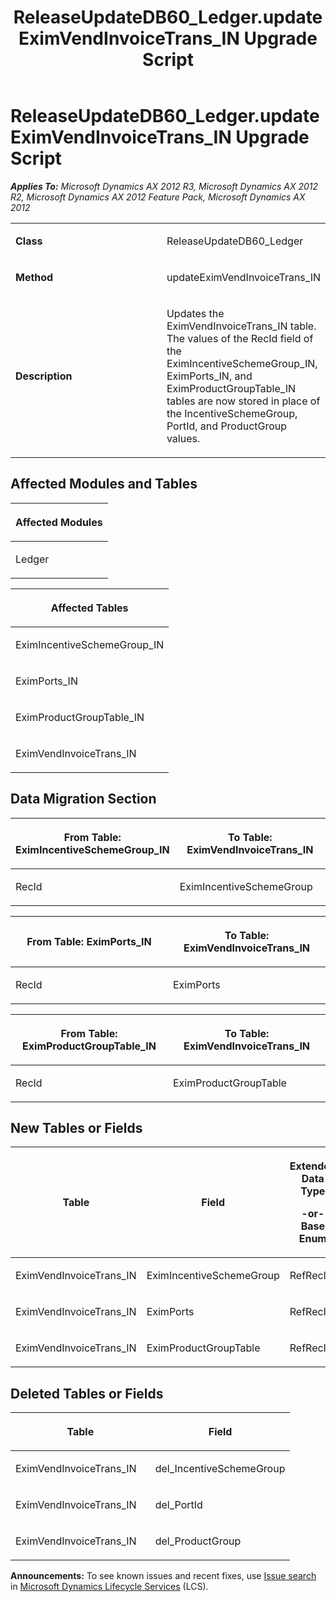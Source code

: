 ﻿---
title: ReleaseUpdateDB60_Ledger.updateEximVendInvoiceTrans_IN Upgrade Script
TOCTitle: ReleaseUpdateDB60_Ledger.updateEximVendInvoiceTrans_IN Upgrade Script
ms:assetid: d77c5287-a392-7f89-07cf-ba2ab83476ad
ms:mtpsurl: https://msdn.microsoft.com/en-us/library/JJ687097(v=AX.60)
ms:contentKeyID: 49711545
ms.date: 05/18/2015
mtps_version: v=AX.60
---

# ReleaseUpdateDB60\_Ledger.updateEximVendInvoiceTrans\_IN Upgrade Script 


_**Applies To:** Microsoft Dynamics AX 2012 R3, Microsoft Dynamics AX 2012 R2, Microsoft Dynamics AX 2012 Feature Pack, Microsoft Dynamics AX 2012_

<table>
<colgroup>
<col style="width: 50%" />
<col style="width: 50%" />
</colgroup>
<tbody>
<tr class="odd">
<td><p><strong>Class</strong></p></td>
<td><p>ReleaseUpdateDB60_Ledger</p></td>
</tr>
<tr class="even">
<td><p><strong>Method</strong></p></td>
<td><p>updateEximVendInvoiceTrans_IN</p></td>
</tr>
<tr class="odd">
<td><p><strong>Description</strong></p></td>
<td><p>Updates the EximVendInvoiceTrans_IN table. The values of the RecId field of the EximIncentiveSchemeGroup_IN, EximPorts_IN, and EximProductGroupTable_IN tables are now stored in place of the IncentiveSchemeGroup, PortId, and ProductGroup values.</p></td>
</tr>
</tbody>
</table>


## Affected Modules and Tables

<table>
<colgroup>
<col style="width: 100%" />
</colgroup>
<thead>
<tr class="header">
<th><p>Affected Modules</p></th>
</tr>
</thead>
<tbody>
<tr class="odd">
<td><p>Ledger</p></td>
</tr>
</tbody>
</table>


<table>
<colgroup>
<col style="width: 100%" />
</colgroup>
<thead>
<tr class="header">
<th><p>Affected Tables</p></th>
</tr>
</thead>
<tbody>
<tr class="odd">
<td><p>EximIncentiveSchemeGroup_IN</p></td>
</tr>
<tr class="even">
<td><p>EximPorts_IN</p></td>
</tr>
<tr class="odd">
<td><p>EximProductGroupTable_IN</p></td>
</tr>
<tr class="even">
<td><p>EximVendInvoiceTrans_IN</p></td>
</tr>
</tbody>
</table>


## Data Migration Section

<table>
<colgroup>
<col style="width: 50%" />
<col style="width: 50%" />
</colgroup>
<thead>
<tr class="header">
<th><p>From Table: EximIncentiveSchemeGroup_IN</p></th>
<th><p>To Table: EximVendInvoiceTrans_IN</p></th>
</tr>
</thead>
<tbody>
<tr class="odd">
<td><p>RecId</p></td>
<td><p>EximIncentiveSchemeGroup</p></td>
</tr>
</tbody>
</table>


<table>
<colgroup>
<col style="width: 50%" />
<col style="width: 50%" />
</colgroup>
<thead>
<tr class="header">
<th><p>From Table: EximPorts_IN</p></th>
<th><p>To Table: EximVendInvoiceTrans_IN</p></th>
</tr>
</thead>
<tbody>
<tr class="odd">
<td><p>RecId</p></td>
<td><p>EximPorts</p></td>
</tr>
</tbody>
</table>


<table>
<colgroup>
<col style="width: 50%" />
<col style="width: 50%" />
</colgroup>
<thead>
<tr class="header">
<th><p>From Table: EximProductGroupTable_IN</p></th>
<th><p>To Table: EximVendInvoiceTrans_IN</p></th>
</tr>
</thead>
<tbody>
<tr class="odd">
<td><p>RecId</p></td>
<td><p>EximProductGroupTable</p></td>
</tr>
</tbody>
</table>


## New Tables or Fields

<table>
<colgroup>
<col style="width: 33%" />
<col style="width: 33%" />
<col style="width: 33%" />
</colgroup>
<thead>
<tr class="header">
<th><p>Table</p></th>
<th><p>Field</p></th>
<th><p>Extended Data Type</p>
<p>-or- Base Enum</p></th>
</tr>
</thead>
<tbody>
<tr class="odd">
<td><p>EximVendInvoiceTrans_IN</p></td>
<td><p>EximIncentiveSchemeGroup</p></td>
<td><p>RefRecId</p></td>
</tr>
<tr class="even">
<td><p>EximVendInvoiceTrans_IN</p></td>
<td><p>EximPorts</p></td>
<td><p>RefRecId</p></td>
</tr>
<tr class="odd">
<td><p>EximVendInvoiceTrans_IN</p></td>
<td><p>EximProductGroupTable</p></td>
<td><p>RefRecId</p></td>
</tr>
</tbody>
</table>


## Deleted Tables or Fields

<table>
<colgroup>
<col style="width: 50%" />
<col style="width: 50%" />
</colgroup>
<thead>
<tr class="header">
<th><p>Table</p></th>
<th><p>Field</p></th>
</tr>
</thead>
<tbody>
<tr class="odd">
<td><p>EximVendInvoiceTrans_IN</p></td>
<td><p>del_IncentiveSchemeGroup</p></td>
</tr>
<tr class="even">
<td><p>EximVendInvoiceTrans_IN</p></td>
<td><p>del_PortId</p></td>
</tr>
<tr class="odd">
<td><p>EximVendInvoiceTrans_IN</p></td>
<td><p>del_ProductGroup</p></td>
</tr>
</tbody>
</table>

  
**Announcements:** To see known issues and recent fixes, use [Issue search](http://go.microsoft.com/fwlink/?linkid=389258) in [Microsoft Dynamics Lifecycle Services](http://go.microsoft.com/fwlink/?linkid=306505) (LCS).

